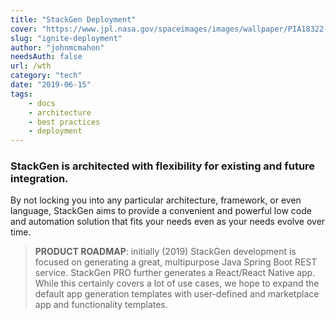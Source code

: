 ```yaml
---
title: "StackGen Deployment"
cover: "https://www.jpl.nasa.gov/spaceimages/images/wallpaper/PIA18322-640x350.jpg"
slug: "ignite-deployment"
author: "johnmcmahon"
needsAuth: false
url: /wth
category: "tech"
date: "2019-06-15"
tags:
    - docs
    - architecture
    - best practices
    - deployment
---
```


### StackGen is architected with flexibility for existing and future integration.

By not locking you into any particular architecture, framework, or even language, StackGen aims to provide a convenient and powerful low code and automation solution that fits your needs even as your needs evolve over time.

> **PRODUCT ROADMAP**: initially (2019) StackGen development is focused on generating a great, multipurpose Java Spring Boot REST service.  StackGen PRO further generates a React/React Native app.  While this certainly covers a lot of use cases, we hope to expand the default app generation templates with user-defined and marketplace app and functionality templates.